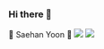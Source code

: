 ### Hi there 👋
🐷 Saehan Yoon 🐷
<img src="https://img.shields.io/badge/GitHurb-#181717?style=flat-square&logo=GitHurb&logoColor=black"/>
<img src="https://img.shields.io/badge/이름-색상코드?style=flat-square&logo=로고명&logoColor=로고색"/>
<!--
**ovelute53/ovelute53** is a ✨ _special_ ✨ repository because its `README.md` (this file) appears on your GitHub profile.

Here are some ideas to get you started:

- 🔭 I’m currently working on ...
- 🌱 I’m currently learning ...
- 👯 I’m looking to collaborate on ...
- 🤔 I’m looking for help with ...
- 💬 Ask me about ...
- 📫 How to reach me: ...
- 😄 Pronouns: ...
- ⚡ Fun fact: ...
-->
